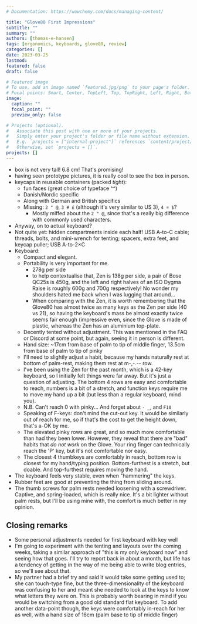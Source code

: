 ```yaml
---
# Documentation: https://wowchemy.com/docs/managing-content/

title: "Glove80 First Impressions"
subtitle: ""
summary: ""
authors: [thomas-e-hansen]
tags: [ergonomics, keyboards, glove80, review]
categories: []
date: 2023-03-25
lastmod:
featured: false
draft: false

# Featured image
# To use, add an image named `featured.jpg/png` to your page's folder.
# Focal points: Smart, Center, TopLeft, Top, TopRight, Left, Right, BottomLeft, Bottom, BottomRight.
image:
  caption: ""
  focal_point: ""
  preview_only: false

# Projects (optional).
#   Associate this post with one or more of your projects.
#   Simply enter your project's folder or file name without extension.
#   E.g. `projects = ["internal-project"]` references `content/project/deep-learning/index.md`.
#   Otherwise, set `projects = []`.
projects: []
---
```


- box is not very tall! 6.8 cm! That's promising!
- having seen prototype pictures, it is really cool to see the box in person.
- keycaps in reusable containers (packed _tight_):
  * fun faces (great choice of typeface ^^)
  * Danish/Nordic specific
  * Along with German and British specifics
  * Missing: `2 " @`, `3 # £` (although it's very similar to US 3), `4 ¤ $`?
    - Mostly miffed about the `2 " @`, since that's a really big difference with
        commonly used characters.
- Anyway, on to actual keyboard?
- Not quite yet: hidden compartments inside each half! USB A-to-C cable;
    threads, bolts, and mini-wrench for tenting; spacers, extra feet, and keycap
    puller; USB A-to-2×C
- Keyboard:
  * Compact and elegant.
  * Portability is very important for me.
    - 278g per side
    - to help contextualise that, Zen is 138g per side, a pair of Bose QC25s is
        450g, and the left and right halves of an ISO Dygma Raise is roughly
        600g and 700g respectively! No wonder my shoulders hated me back when I
        was lugging that around...
    - When comparing with the Zen, it is worth remembering that the Glove80 has
        almost twice as many keys as the Zen per side (40 vs 21), so having the
        keyboard's mass be almost exactly twice seems fair enough (impressive
        even, since the Glove is made of plastic, whereas the Zen has an
        aluminium top-plate.
  * Decently tented without adjustment. This was mentioned in the FAQ or Discord
      at some point, but again, seeing it in person is different.
  * Hand size: ~17cm from base of palm to tip of middle finger, 13.5cm from base
      of palm to tip of pinky
  * I'll need to slightly adjust a habit, because my hands naturally rest at
      bottom of palm-rest, making them rest at m-,-.-- row.
  * I've been using the Zen for the past month, which is a 42-key keyboard, so I
      initially felt things were far away. But it's just a question of
      adjusting. The bottom 4 rows are easy and comfortable to reach, numbers is
      a bit of a stretch, and function keys require me to move my hand up a bit
      (but less than a regular keyboard, mind you).
  * N.B. Can't reach 0 with pinky... And forget about `- _`, and `F10`
  * Speaking of F-keys: don't mind the cut-out key. It would be similarly out of
      reach for me, so if that's the cost to get the height down, that's a-OK by
      me.
  * The elevated pinky rows are great, and so much more comfortable than had
      they been lower. However, they reveal that there are "bad" habits that _do
      not work_ on the Glove. Your ring finger can technically reach the 'P'
      key, but it's not comfortable nor easy.
  * The closest 4 thumbkeys are comfortably in reach, bottom row is closest for
      my hand/typing position. Bottom-furthest is a stretch, but doable. And
      top-furthest requires moving the hand.
- The keyboard feels very stable, even when "hammering" the keys.
- Rubber feet are good at preventing the thing from sliding around.
- The thumb screws for palm rests needed loosening with a screwdriver.
    Captive, and spring-loaded, which is really nice. It's a bit lighter without
    palm rests, but I'll be using mine with, the comfort is much better in my
    opinion.


## Closing remarks

- Some personal adjustments needed for first keyboard with key well
- I'm going to experiment with the tenting and layouts over the coming weeks,
    taking a similar approach of "this is my only keyboard now" and seeing how
    that goes. I'll try to report back in about a month, but life has a tendency
    of getting in the way of me being able to write blog entries, so we'll see
    about that.
- My partner had a brief try and said it would take some getting used to; she
    can touch-type fine, but the three-dimensionality of the keyboard was
    confusing to her and meant she needed to look at the keys to know what
    letters they were on. This is probably worth bearing in mind if you would be
    switching from a good old standard flat keyboard. To add another data-point
    though, the keys were comfortably in-reach for her as well, with a hand size
    of 16cm (palm base to tip of middle finger)

